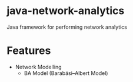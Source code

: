 # java-network-analytics

Java framework for performing network analytics

# Features

* Network Modelling
  + BA Model (Barabási–Albert Model)
